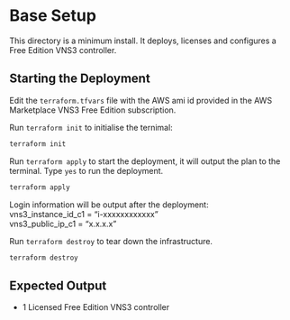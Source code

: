# Base Setup
This directory is a minimum install.  It deploys, licenses and configures a Free Edition VNS3 controller. 

## Starting the Deployment

Edit the `terraform.tfvars` file with the AWS ami id provided in the AWS Marketplace VNS3 Free Edition subscription.

Run `terraform init` to initialise the ternimal:
```bash
terraform init 
```

Run `terraform apply` to start the deployment, it will output the plan to the terminal. Type `yes` to run the deployment.
 ```bash
terraform apply 
```
Login information will be output after the deployment:  
vns3_instance_id_c1 = “i-xxxxxxxxxxxx”  
vns3_public_ip_c1 = “x.x.x.x”  

Run `terraform destroy` to tear down the infrastructure.
```bash
terraform destroy 
``` 

## Expected Output

- 1 Licensed Free Edition VNS3 controller








